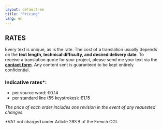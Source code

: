 ```yaml
---
layout: default-en
title: "Pricing"
lang: en
---
```


## RATES

Every text is unique, as is the rate. The cost of a translation usually depends on the **text length, technical difficulty, and desired delivery date**. To receive a translation quote for your project, please send me your text via the [**contact form**](https://nneuhoff.github.io/traduction-translation-uebersetzung/en/contact.html). Any content sent is guaranteed to be kept entirely confidential.

### Indicative rates*:
- per source word: €0.14
- per standard line (55 keystrokes): €1.15

*The price of each order includes one revision in the event of any requested changes.*

*VAT not charged under Article 293 B of the French CGI.
